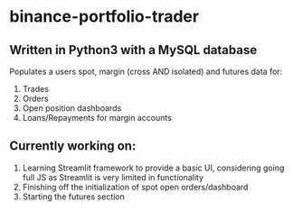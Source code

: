 # binance-portfolio-trader
## Written in Python3 with a MySQL database

Populates a users spot, margin (cross AND isolated) and futures data for:

1. Trades
2. Orders
3. Open position dashboards
4. Loans/Repayments for margin accounts

## Currently working on:

1. Learning Streamlit framework to provide a basic UI, considering going full JS as Streamlit is very limited in functionality
2. Finishing off the initialization of spot open orders/dashboard
3. Starting the futures section
